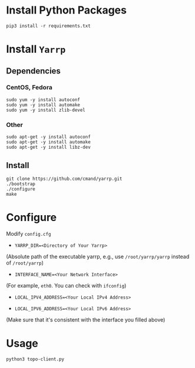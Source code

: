 # Install Python Packages
`pip3 install -r requirements.txt`

# Install `Yarrp`
## Dependencies

### CentOS, Fedora
```
sudo yum -y install autoconf
sudo yum -y install automake
sudo yum -y install zlib-devel
```
### Other
```
sudo apt-get -y install autoconf
sudo apt-get -y install automake
sudo apt-get -y install libz-dev 
```

## Install
```
git clone https://github.com/cmand/yarrp.git
./bootstrap
./configure
make
```


# Configure
Modify `config.cfg`

* `YARRP_DIR=<Directory of Your Yarrp>`

(Absolute path of the executable yarrp, e.g., use `/root/yarrp/yarrp` instead of `/root/yarrp`)

* `INTERFACE_NAME=<Your Network Interface>`

(For example, `eth0`. You can check with `ifconfig`)

* `LOCAL_IPV4_ADDRESS=<Your Local IPv4 Address>`

* `LOCAL_IPV6_ADDRESS=<Your Local IPv6 Address>`

(Make sure that it's consistent with the interface you filled above)

# Usage
`python3 topo-client.py`